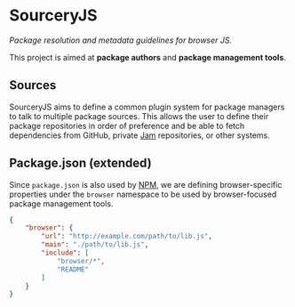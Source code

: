 # SourceryJS

*Package resolution and metadata guidelines for browser JS.*

This project is aimed at **package authors** and **package management tools**.


## Sources

SourceryJS aims to define a common plugin system for package managers to talk
to multiple package sources. This allows the user to define their package
repositories in order of preference and be able to fetch dependencies from GitHub,
private [Jam](http://github.com/caolan/jam) repositories, or other systems.


## Package.json (extended)

Since `package.json` is also used by [NPM](http://npmjs.org), we are defining
browser-specific properties under the `browser` namespace to be used by
browser-focused package management tools.

```json
{
    "browser": {
        "url": "http://example.com/path/to/lib.js",
        "main": "./path/to/lib.js",
        "include": [
            "browser/*",
            "README"
        ]
    }
}
```
